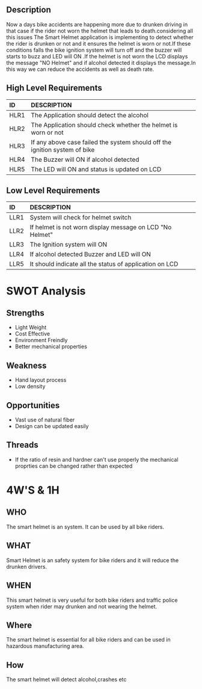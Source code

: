 ## Description
Now a days bike accidents are happening more due to drunken driving in that case if the rider not worn the helmet that leads to death.considering all this issues
The Smart Helmet application is implementing to detect whether the rider is drunken or not and it ensures the helmet is worn or not.If these conditions falls the bike ignition system will turn off and the buzzer will starts to buzz and LED will ON .If the helmet is not worn the LCD displays the message "NO Helmet" and if alcohol detected it displays the message.In this way we can reduce the accidents as well as death rate.
## High Level Requirements
|ID  |DESCRIPTION                                                        |
|:---|:------------------------------------------------------------------|
|HLR1|The Application should detect the alcohol|
|HLR2|The Application should check whether the helmet is worn or not|
|HLR3|If any above case failed the system should off the ignition system of bike|
|HLR4|The Buzzer will ON if alcohol detected|
|HLR5|The LED will ON and status is updated on LCD|

## Low Level Requirements
 |ID  |DESCRIPTION                                                        |
 |:---|:------------------------------------------------------------------|
 |LLR1|System will check for helmet switch|
 |LLR2|If helmet is not worn display message on LCD "No Helmet"|
 |LLR3|The Ignition system will ON |
 |LLR4|If alcohol detected Buzzer and LED will ON|
 |LLR5|It should  indicate all the status of application on LCD |
 
 # SWOT Analysis
 ## Strengths
 * Light Weight
 * Cost Effective
 * Environment Freindly
 * Better mechanical properties
 ## Weakness
 * Hand layout process
 * Low density
 ## Opportunities
 * Vast use of natural fiber
 * Design can be updated easily
 ## Threads
 * If the ratio of resin and hardner can't use properly the mechanical proprties can be changed rather than expected
 # 4W'S & 1H
 ## WHO
 The smart helmet is an system. It can be used by all bike riders.
 ## WHAT
 Smart Helmet is an safety system for bike riders and it will reduce the drunken drivers.
 ## WHEN
 This smart helmet is very useful for both bike riders and traffic police system when rider may drunken and not wearing the helmet.
 ## Where
 The smart helmet is essential for all bike riders and can be used in hazardous manufacturing area.
 ## How
 The smart helmet will detect alcohol,crashes etc
